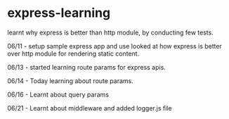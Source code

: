 # express-learning

learnt why express is better than http module, by conducting few tests.

06/11 - setup sample express app and use looked at how express is better over http module for rendering static content.

06/13 - started learning route params for express apis.

06/14 - Today learning about route params.

06/16 - Learnt about query params

06/21 - Learnt about middleware and added logger.js file
